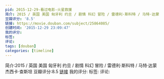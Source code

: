 ```yaml
---
pid: 2015-12-29-看过电影-火星救援
简介: 2015 / 英国 美国 匈牙利 约旦 / 剧情 科幻 冒险 / 雷德利·斯科特 / 马特·达蒙 杰西卡·查斯坦
豆瓣评分: '8.5'
链接: https://movie.douban.com/subject/25864085/
创建时间: '2015-12-29 23:09:47'
我的评分:
标签:
评论:
tags: [douban]
categories: [timeline]
---
```

简介:2015 / 英国 美国 匈牙利 约旦 / 剧情 科幻 冒险 / 雷德利·斯科特 / 马特·达蒙 杰西卡·查斯坦
豆瓣评分:8.5
[链接](https://movie.douban.com/subject/25864085/)
我的评分:
标签:
评论:
